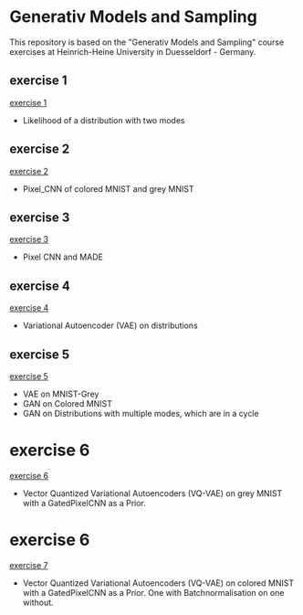 # Generativ Models and Sampling
This repository is based on the "Generativ Models and Sampling" course exercises at Heinrich-Heine University in Duesseldorf - Germany.

## exercise 1
[exercise 1](exercise_01)
- Likelihood of a distribution with two modes


## exercise 2
[exercise 2](exercise_02)
- Pixel_CNN of colored MNIST and grey MNIST


## exercise 3
[exercise 3](exercise_03)
- Pixel CNN and MADE

## exercise 4
[exercise 4](exercise_04)
- Variational Autoencoder (VAE) on distributions

## exercise 5
[exercise 5](exercise_05)
- VAE on MNIST-Grey
- GAN on Colored MNIST
- GAN on Distributions with multiple modes, which are in a cycle

# exercise 6
[exercise 6](exercise_06)
- Vector Quantized Variational Autoencoders (VQ-VAE) on grey MNIST with a GatedPixelCNN as a Prior.

# exercise 6
[exercise 7](exercise_07)
- Vector Quantized Variational Autoencoders (VQ-VAE) on colored MNIST with a GatedPixelCNN as a Prior. One with Batchnormalisation on one without.
